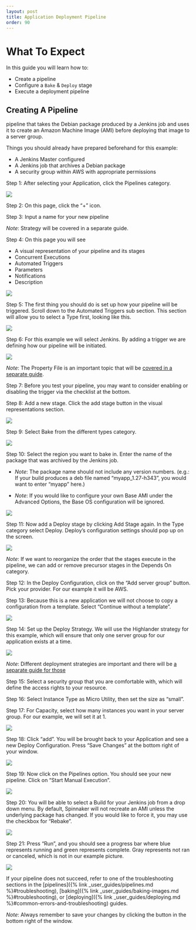 ```yaml
---
layout: post
title: Application Deployment Pipeline
order: 90
---
```


# What To Expect

In this guide you will learn how to:
* Create a pipeline
* Configure a `Bake` & `Deploy` stage
* Execute a deployment pipeline


## Creating A Pipeline

pipeline that takes the Debian package produced by a Jenkins job and uses it to create an Amazon Machine Image (AMI) before deploying that image to a server group.


Things you should already have prepared beforehand for this example:

- A Jenkins Master configured
- A Jenkins job that archives a Debian package
- A security group within AWS with appropriate permissions

Step 1: After selecting your Application, click the Pipelines category.

![](https://d1ax1i5f2y3x71.cloudfront.net/items/2f2f1g05113B450u043G/Image%202017-03-24%20at%203.42.34%20PM.png)

Step 2: On this page, click the “+” icon.


Step 3: Input a name for your new pipeline

_Note_: Strategy will be covered in a separate guide.

Step 4: On this page you will see

- A visual representation of your pipeline and its stages
- Concurrent Executions
- Automated Triggers
- Parameters
- Notifications
- Description

![](https://d1ax1i5f2y3x71.cloudfront.net/items/2Z1J1x46362C0320373X/Image%202017-03-24%20at%203.45.55%20PM.png)

Step 5: The first thing you should do is set up how your pipeline will be triggered. Scroll down to the Automated Triggers sub section. This section will allow you to select a Type first, looking like this.

![](https://d1ax1i5f2y3x71.cloudfront.net/items/0e0Z1s3N3A261j0q0m06/Image%202017-03-24%20at%203.49.39%20PM.png)

Step 6: For this example we will select Jenkins. By adding a trigger we are defining how our pipeline will be initiated.

![](https://d1ax1i5f2y3x71.cloudfront.net/items/3n0j3m3c0Z1g452J061z/Image%202017-03-24%20at%203.50.27%20PM.png)

_Note_: The Property File is an important topic that will be [covered in a separate guide](http://localhost:4000/user-guides/working-with-jenkins/#property-file).

Step 7: Before you test your pipeline, you may want to consider enabling or disabling the trigger via the checklist at the bottom.

Step 8: Add a new stage.  Click the add stage button in the visual representations section.

![](https://d1ax1i5f2y3x71.cloudfront.net/items/1P0f2L0C2v2k463X3Q0U/Image%202017-03-24%20at%204.19.38%20PM.png)

Step 9: Select Bake from the different types category.

![](https://cl.ly/043q3u1K1a2V/Image%202017-09-05%20at%204.47.51%20PM.png)

Step 10: Select the region you want to bake in. Enter the name of the package that was archived by the Jenkins job.

- _Note_: The package name should not include any version numbers. (e.g.: If your build produces a deb file named “myapp_1.27-h343”, you would want to enter “myapp” here.)

- _Note_: If you would like to configure your own Base AMI under the Advanced Options, the Base OS configuration will be ignored.

![](https://d1ax1i5f2y3x71.cloudfront.net/items/1C1k2R0U2N3j091U0F3N/Image%202017-03-24%20at%204.26.08%20PM.png)

Step 11: Now add a Deploy stage by clicking Add Stage again. In the Type category select Deploy. Deploy’s configuration settings should pop up on the screen.

![](https://d1ax1i5f2y3x71.cloudfront.net/items/1f360t2o1a1k1x3M3f2S/Image%202017-03-24%20at%204.27.55%20PM.png)

_Note_: If we want to reorganize the order that the stages execute in the pipeline, we can add or remove precursor stages in the Depends On category.

Step 12: In the Deploy Configuration, click on the “Add server group” button. Pick your provider. For our example it will be AWS.

Step 13: Because this is a new application we will not choose to copy a configuration from a template. Select “Continue without a template”.

![](https://d1ax1i5f2y3x71.cloudfront.net/items/1Y0k2u0H2t303h2y1Z2F/Image%202017-03-24%20at%204.32.05%20PM.png)

Step 14: Set up the Deploy Strategy. We will use the Highlander strategy for this example, which will ensure that only one server group for our application exists at a time.

![](https://d1ax1i5f2y3x71.cloudfront.net/items/2D143V0z0J370f3d2o3S/Image%202017-03-24%20at%204.35.23%20PM.png)

_Note_: Different deployment strategies are important and there will be [a separate guide for those](http://localhost:4000/user-guides/deploying/#deployment-strategies)

Step 15: Select a security group that you are comfortable with, which will define the access rights to your resource.

Step 16: Select Instance Type as Micro Utility, then set the size as “small”.

Step 17: For Capacity, select how many instances you want in your server group. For our example, we will set it at 1.

![](https://d1ax1i5f2y3x71.cloudfront.net/items/1i1Y1V2B3k0b3x3A433R/Image%202017-03-24%20at%204.39.12%20PM.png)

Step 18: Click “add”. You will be brought back to your Application and see a new Deploy Configuration. Press “Save Changes” at the bottom right of your window.

![](https://d1ax1i5f2y3x71.cloudfront.net/items/2d2J000z3T1z0n0j1d1i/Image%202017-03-24%20at%204.42.09%20PM.png)

Step 19: Now click on the Pipelines option. You should see your new pipeline. Click on “Start Manual Execution”.

![](https://d1ax1i5f2y3x71.cloudfront.net/items/3Z1m1y0f2H050g363g1D/Image%202017-03-24%20at%204.43.15%20PM.png)

Step 20: You will be able to select a Build for your Jenkins job from a drop down menu. By default, Spinnaker will not recreate an AMI unless the underlying package has changed. If you would like to force it, you may use the checkbox for “Rebake”.

![](https://d1ax1i5f2y3x71.cloudfront.net/items/14110k160X3O2X1z0Z24/Image%202017-03-24%20at%204.44.32%20PM.png)

Step 21: Press “Run”, and you should see a progress bar where blue represents running and green represents complete. Gray represents not ran or canceled, which is not in our example picture.

![](https://d1ax1i5f2y3x71.cloudfront.net/items/431f381I1z0y2K3w2s3M/Image%202017-03-24%20at%204.45.33%20PM.png)

If your pipeline does not succeed, refer to one of the troubleshooting sections in the [pipelines]({% link _user_guides/pipelines.md %}#troubleshooting), [baking]({% link _user_guides/baking-images.md %}#troubleshooting), or [deploying]({% link _user_guides/deploying.md %}#common-errors-and-troubleshooting) guides.

_Note_: Always remember to save your changes by clicking the button in the bottom right of the window.
